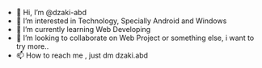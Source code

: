 - 👋 Hi, I’m @dzaki-abd
- 👀 I’m interested in Technology, Specially Android and Windows
- 🌱 I’m currently learning Web Developing
- 💞️ I’m looking to collaborate on Web Project or something else, i want to try more..
- 📫 How to reach me , just dm dzaki.abd

<!---
dzaki-abd/dzaki-abd is a ✨ special ✨ repository because its `README.md` (this file) appears on your GitHub profile.
You can click the Preview link to take a look at your changes.
--->
